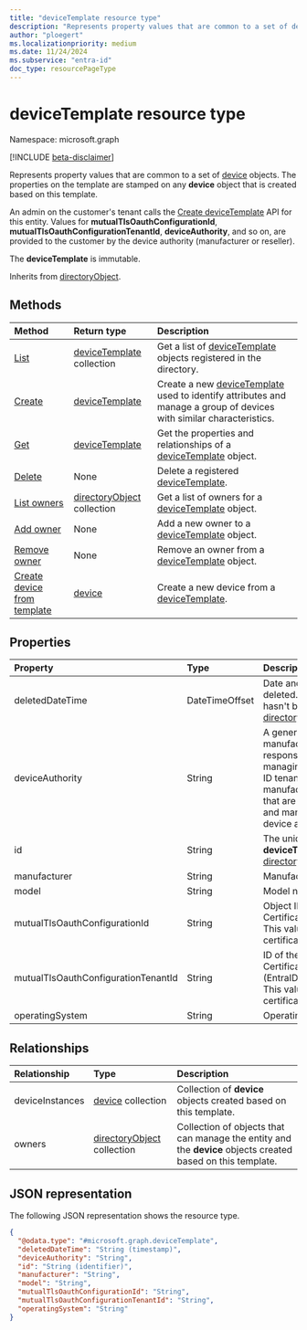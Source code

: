 ```yaml
---
title: "deviceTemplate resource type"
description: "Represents property values that are common to a set of device objects."
author: "ploegert"
ms.localizationpriority: medium
ms.date: 11/24/2024
ms.subservice: "entra-id"
doc_type: resourcePageType
---
```


# deviceTemplate resource type

Namespace: microsoft.graph

[!INCLUDE [beta-disclaimer](../../includes/beta-disclaimer.md)]

Represents property values that are common to a set of [device](../resources/device.md) objects. The properties on the template are stamped on any **device** object that is created based on this template.

An admin on the customer's tenant calls the [Create deviceTemplate](../api/template-post-devicetemplates.md) API for this entity. Values for **mutualTlsOauthConfigurationId**, **mutualTlsOauthConfigurationTenantId**, **deviceAuthority**, and so on, are provided to the customer by the device authority (manufacturer or reseller).

The **deviceTemplate** is immutable.

Inherits from [directoryObject](../resources/directoryobject.md). 

## Methods
|Method|Return type|Description|
|:---|:---|:---|
|[List](../api/template-list-devicetemplates.md) | [deviceTemplate](devicetemplate.md) collection| Get a list of [deviceTemplate](../resources/devicetemplate.md) objects registered in the directory. |
|[Create](../api/template-post-devicetemplates.md)|[deviceTemplate](../resources/devicetemplate.md) | Create a new [deviceTemplate](../resources/devicetemplate.md) used to identify attributes and manage a group of devices with similar characteristics. |
|[Get](../api/devicetemplate-get.md) | [deviceTemplate](devicetemplate.md) | Get the properties and relationships of a [deviceTemplate](../resources/devicetemplate.md) object. |
|[Delete](../api/devicetemplate-delete.md) | None |Delete a registered [deviceTemplate](../resources/devicetemplate.md). |
|[List owners](../api/devicetemplate-list-owners.md) | [directoryObject](directoryobject.md) collection | Get a list of owners for a [deviceTemplate](../resources/devicetemplate.md) object. |
|[Add owner](../api/devicetemplate-post-owners.md)| None |Add a new owner to a [deviceTemplate](../resources/devicetemplate.md) object. |
|[Remove owner](../api/devicetemplate-delete-owners.md) | None |Remove an owner from a [deviceTemplate](../resources/devicetemplate.md) object. |
|[Create device from template](../api/devicetemplate-createdevicefromtemplate.md)|[device](../resources/device.md)| Create a new device from a [deviceTemplate](../resources/devicetemplate.md).|

## Properties
|Property|Type|Description|
|:---|:---|:---|                                                                      
|deletedDateTime                      |DateTimeOffset     |Date and time when this object was deleted. Always `null` when the object hasn't been deleted. Inherited from [directoryObject](../resources/directoryobject.md). |
| deviceAuthority                    | String            | A generic term that refers to the device manufacturer, reseller, or supplier responsible for provisioning and managing devices on a customer's Entra ID tenant. For example, Acme (the manufacturer) makes security cameras that are installed in customer buildings and managed by ABC Company (the device authority). |
| id                                 | String            | The unique identifier for the **deviceTemplate** object. Inherited from [directoryObject](../resources/directoryobject.md).   |
| manufacturer                       | String            | Manufacturer name. |
| model                              | String            | Model name. |
| mutualTlsOauthConfigurationId      | String            | Object ID of the CertificateBasedDeviceAuthConfiguration. This value isn't set if self-signed certificates are used. |
| mutualTlsOauthConfigurationTenantId | String           | ID of the tenant that contains the CertificateBasedDeviceAuthConfiguration (EntraID Tenant ID for device authority). This value isn't set if self-signed certificates are used.              |
| operatingSystem                    | String            | Operating system type.    |

## Relationships
|Relationship|Type|Description|
|:---|:---|:---|
|deviceInstances|[device](../resources/device.md) collection|Collection of **device** objects created based on this template.|
|owners|[directoryObject](../resources/directoryobject.md) collection|Collection of objects that can manage the entity and the **device** objects created based on this template. |

## JSON representation
The following JSON representation shows the resource type.
<!-- {
  "blockType": "resource",
  "keyProperty": "id",
  "@odata.type": "microsoft.graph.deviceTemplate",
  "baseType": "microsoft.graph.directoryObject",
  "openType": false
}
-->
``` json
{
  "@odata.type": "#microsoft.graph.deviceTemplate",
  "deletedDateTime": "String (timestamp)",
  "deviceAuthority": "String",
  "id": "String (identifier)",
  "manufacturer": "String",
  "model": "String",
  "mutualTlsOauthConfigurationId": "String",
  "mutualTlsOauthConfigurationTenantId": "String",
  "operatingSystem": "String"
}
```

